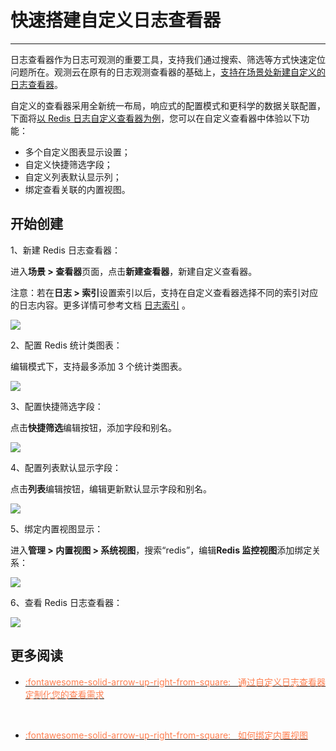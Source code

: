# 快速搭建自定义日志查看器
---

日志查看器作为日志可观测的重要工具，支持我们通过搜索、筛选等方式快速定位问题所在。观测云在原有的日志观测查看器的基础上，<u>支持在场景处新建自定义的日志查看器</u>。

自定义的查看器采用全新统一布局，响应式的配置模式和更科学的数据关联配置，下面将<u>以 Redis 日志自定义查看器为例</u>，您可以在自定义查看器中体验以下功能：

- 多个自定义图表显示设置；  
- 自定义快捷筛选字段；    
- 自定义列表默认显示列；    
- 绑定查看关联的内置视图。

## 开始创建

1、新建 Redis 日志查看器：

进入**场景 > 查看器**页面，点击**新建查看器**，新建自定义查看器。

注意：若在**日志 > 索引**设置索引以后，支持在自定义查看器选择不同的索引对应的日志内容。更多详情可参考文档 [日志索引](../../logs/multi-index.md) 。

![](../img/1111.gif)

2、配置 Redis 统计类图表：

编辑模式下，支持最多添加 3 个统计类图表。

![](../img/2222.gif)

3、配置快捷筛选字段：

点击**快捷筛选**编辑按钮，添加字段和别名。

![](../img/3333.gif)

4、配置列表默认显示字段：

点击**列表**编辑按钮，编辑更新默认显示字段和别名。

![](../img/4444.gif)

5、绑定内置视图显示：   

进入**管理 > 内置视图 > 系统视图**，搜索“redis”，编辑**Redis 监控视图**添加绑定关系：

![](../img/5555.gif)

6、查看 Redis 日志查看器：

![](../img/6666.gif)

## 更多阅读

<div class="grid cards" markdown>

- [<font color="coral"> :fontawesome-solid-arrow-up-right-from-square: &nbsp; 通过自定义日志查看器定制化您的查看需求</font>](./index.md)

<br/>

</div>

<div class="grid cards" markdown>

- [<font color="coral"> :fontawesome-solid-arrow-up-right-from-square: &nbsp; 如何绑定内置视图</font>](../built-in-view/bind-view.md)

<br/>

</div>


